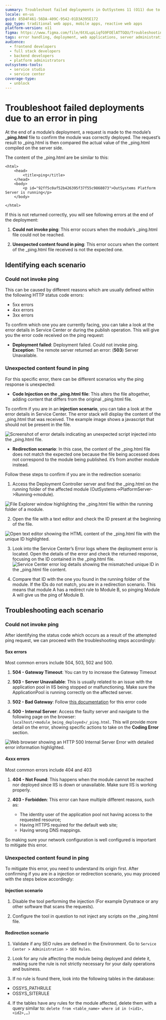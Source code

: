 ```yaml
---
summary: Troubleshoot failed deployments in OutSystems 11 (O11) due to ping errors, including unreachable files and unexpected content.
locale: en-us
guid: 85D4F461-56DA-409C-9542-01D3A395E172
app_type: traditional web apps, mobile apps, reactive web apps
platform-version: o11
figma: https://www.figma.com/file/6tXLupLiqfG9FOElATTGQU/Troubleshooting?type=design&node-id=3371%3A45&mode=design&t=yxrwP6nyFMM4MyQJ-1
tags: error handling, deployment, web applications, server administration, http status codes
audience:
  - frontend developers
  - full stack developers
  - backend developers
  - platform administrators
outsystems-tools:
  - service studio
  - service center
coverage-type:
  - unblock
---
```


# Troubleshoot failed deployments due to an error in ping

At the end of a module’s deployment, a request is made to the module’s **_ping.html** file to confirm the module was correctly deployed. 
The request’s result to _ping.html is then compared  the actual value of the _ping.html compiled on the server side.

The content of the _ping.html are be similar to this:

```
<html>
	<head>
		<title>ping</title>
	</head>
	<body>
		<p id="92ff5c0af52b426395f37f55c9868073">OutSystems Platform Server is running</p>
	</body>

</html>
```

If this is not returned correctly, you will see following errors at the end of the deployment:

1. **Could not invoke ping**: This error occurs when the module’s _ping.html file could not be reached.

1. **Unexpected content found in ping**: This error occurs when the content of the _ping.html file received is not the expected one.

## Identifying each scenario

### Could not invoke ping

This can be caused by different reasons which are usually defined within the following HTTP status code errors:
* 5xx errors
* 4xx errors
* 3xx errors

To confirm which one you are currently facing, you can take a look at the error details in Service Center or during the publish operation. This will give you the error code received on the ping request:

* **Deployment failed**: Deployment failed. Could not invoke ping. **Exception**: The remote server returned an error: (**503**) Server Unavailable.

### Unexpected content found in ping

For this specific error, there can be different scenarios why the ping response is unexpected:

* **Code Injection on the _ping.html file**: This alters the file altogether, adding content that differs from the original _ping.html file.

To confirm if you are in an **injection scenario**, you can take a look at the error details in Service Center. The error stack will display the content of the _ping.html that was received. The example image shows a javascript that should not be present in the file.

![Screenshot of error details indicating an unexpected script injected into the _ping.html file.](images/injection-scenario.png "Error Details Showing Code Injection in _ping.html File")


* **Redirection scenario**: In this case, the content of the _ping.html file does not match the expected one because the file being accessed does not correspond to the module being published. it’s from another module instead.

Follow these steps to confirm if you are in the redirection scenario:

1. Access the Deployment Controller server and find the _ping.html on the running folder of the affected module (OutSystems->PlatformServer->Running->module).

![File Explorer window highlighting the _ping.html file within the running folder of a module.](images/redirection-scenario.png "File Explorer Showing _ping.html in the Running Folder")

2. Open the file  with a text editor and check the ID present at the beginning of the file.

![Open text editor showing the HTML content of the _ping.html file with the unique ID highlighted.](images/text-editor.png "Text Editor Displaying the Contents of _ping.html")

3. Look into the Service Center’s Error logs where the deployment error is located. Open the details of the error and check the returned response, focusing on the ID contained in the _ping.html file.
![Service Center error log details showing the mismatched unique ID in the _ping.html file content.](images/ping-html-file.png "Service Center Error Log with _ping.html Content")

4. Compare that ID with the one you found in the running folder of the module. If the IDs do not match, you are in a redirection scenario. This means that module A has a redirect rule to Module B, so pinging Module A will give us the ping of Module B.

## Troubleshooting each scenario

### Could not invoke ping

After identifying the status code which occurs as a result of the attempted ping request, we can proceed with the troubleshooting steps accordingly:

#### 5xx errors
Most common errors include 504, 503, 502 and 500. 

1. **504 - Gateway Timeout**: You can try to increase the Gateway Timeout

2. **503 - Server Unavailable**: This is usually related to an issue with the application pool in IIS being stopped or malfunctioning. Make sure the ApplicationPool is running correctly on the affected server.

3. **502 - Bad Gateway**: Follow [this documentation](https://success.outsystems.com/support/troubleshooting/application_runtime/troubleshooting_http_502_bad_gateway/) for this error code

4. **500 - Internal Server**: Access the faulty server and navigate to the following page on the browser:  `localhost/<module_being_deployed>/_ping.html`. This will provide more detail on the error, showing specific actions to take on the **Coding Error** section.

![Web browser showing an HTTP 500 Internal Server Error with detailed error information highlighted.](images/internal-error.png "Browser Displaying HTTP 500 Internal Server Error")


#### 4xxx errors
Most common errors include 404 and 403

1. **404 - Not Found**: This happens when the module cannot be reached nor deployed since IIS is down or unavailable. Make sure IIS is working properly.

2. **403 - Forbidden**: This error can have multiple different reasons, such as:
    * The identity user of the application pool not having access to the requested resource;
    * Having HTTPS required for the default web site; 
    * Having wrong DNS mappings. 

So making sure your network configuration is well configured is important to mitigate this error.

### Unexpected content found in ping

To mitigate this error, you need to understand its origin first. After confirming if you are in a injection or redirection scenario, you may proceed with the steps below accordingly:

#### Injection scenario

1. Disable the tool performing the injection (For example Dynatrace or any other software that scans the requests).

1. Configure the tool in question to not inject any scripts on the _ping.html file. 

#### Redirection scenario

1. Validate if any SEO rules are defined in the Environment. Go to `Service Center > Administration > SEO Rules`.

1. Look for any rule affecting the module being deployed and delete it, making sure the rule is not strictly necessary for your daily operations and business.

1. If no rule is found there, look into the following tables in the database:
* OSSYS_PATHRULE
* OSSYS_SITERULE

4. If the tables have any rules for the module affected, delete them with a query similar to: `delete from <table_name> where id in (<id1>,<id2>,…)`
